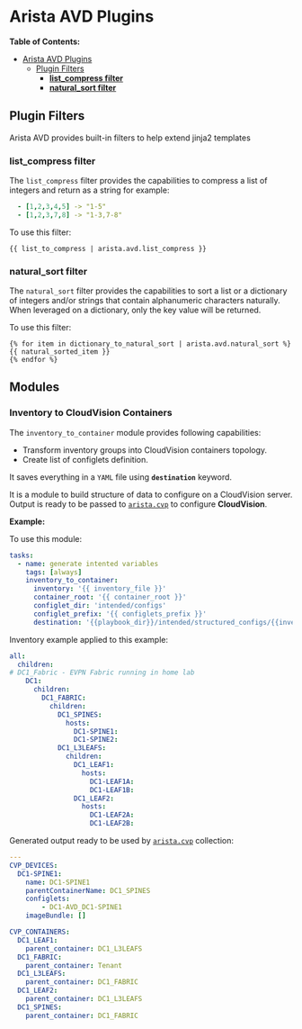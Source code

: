 # Arista AVD Plugins

**Table of Contents:**

- [Arista AVD Plugins](#arista-avd-plugins)
  - [Plugin Filters](#plugin-filters)
    - [**list_compress filter**](#listcompress-filter)
    - [**natural_sort filter**](#naturalsort-filter)

## Plugin Filters

Arista AVD provides built-in filters to help extend jinja2 templates

### **list_compress filter**

The `list_compress` filter provides the capabilities to compress a list of integers and return as a string for example:

```yaml
  - [1,2,3,4,5] -> "1-5"
  - [1,2,3,7,8] -> "1-3,7-8"
```

To use this filter:

```jinja
{{ list_to_compress | arista.avd.list_compress }}
```

### **natural_sort filter**

The `natural_sort` filter provides the capabilities to sort a list or a dictionary of integers and/or strings that contain alphanumeric characters naturally. When leveraged on a dictionary, only the key value will be returned.

To use this filter:

```jinja
{% for item in dictionary_to_natural_sort | arista.avd.natural_sort %}
{{ natural_sorted_item }}
{% endfor %}
```

## Modules

### **Inventory to CloudVision Containers**

The `inventory_to_container` module provides following capabilities:
- Transform inventory groups into CloudVision containers topology. 
- Create list of configlets definition.

It saves everything in a `YAML` file using **`destination`** keyword.

It is a module to build structure of data to configure on a CloudVision server. Output is ready to be passed to [`arista.cvp`](https://github.com/aristanetworks/ansible-cvp/) to configure **CloudVision**.

**Example:**

To use this module:

```yaml
tasks:
  - name: generate intented variables
    tags: [always]
    inventory_to_container:
      inventory: '{{ inventory_file }}'
      container_root: '{{ container_root }}'
      configlet_dir: 'intended/configs'
      configlet_prefix: '{{ configlets_prefix }}'
      destination: '{{playbook_dir}}/intended/structured_configs/{{inventory_hostname}}.yml'
```

Inventory example applied to this example:

```yaml
all:
  children:
# DC1_Fabric - EVPN Fabric running in home lab
    DC1:
      children:
        DC1_FABRIC:
          children:
            DC1_SPINES:
              hosts:
                DC1-SPINE1:
                DC1-SPINE2:
            DC1_L3LEAFS:
              children:
                DC1_LEAF1:
                  hosts:
                    DC1-LEAF1A:
                    DC1-LEAF1B:
                DC1_LEAF2:
                  hosts:
                    DC1-LEAF2A:
                    DC1-LEAF2B:
```

Generated output ready to be used by [`arista.cvp`](https://github.com/aristanetworks/ansible-cvp/) collection:

```yaml
---
CVP_DEVICES:
  DC1-SPINE1:
    name: DC1-SPINE1
    parentContainerName: DC1_SPINES
    configlets:
        - DC1-AVD_DC1-SPINE1
    imageBundle: []

CVP_CONTAINERS:
  DC1_LEAF1:
    parent_container: DC1_L3LEAFS
  DC1_FABRIC:
    parent_container: Tenant
  DC1_L3LEAFS:
    parent_container: DC1_FABRIC
  DC1_LEAF2:
    parent_container: DC1_L3LEAFS
  DC1_SPINES:
    parent_container: DC1_FABRIC
```
